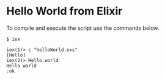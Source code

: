 # Hello World from Elixir

To compile and execute the script use the commands below.

```
$ iex

iex(1)> c "helloWorld.exs"
[Hello]
iex(2)> Hello.world
Hello world
:ok
```